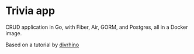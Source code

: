 # Trivia app

CRUD application in Go, with Fiber, Air, GORM, and Postgres, all in a Docker image.

Based on a tutorial by [divrhino](https://divrhino.com/articles/crud-go-fiber-docker-postgres)
